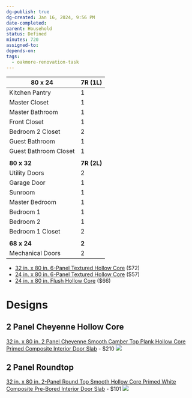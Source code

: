 ```yaml
---
dg-publish: true
dg-created: Jan 16, 2024, 9:56 PM
date-completed:
parent: Household
status: Defined
minutes: 720
assigned-to:
depends-on:
tags:
  - oakmore-renovation-task
---
```


| **80 x 24**           | **7R (1L)** |
| --------------------- | ----------- |
| Kitchen Pantry        | 1           |
| Master Closet         | 1           |
| Master Bathroom       | 1           |
| Front Closet          | 1           |
| Bedroom 2 Closet      | 2           |
| Guest Bathroom        | 1           |
| Guest Bathroom Closet | 1           |
|                       |             |
| **80 x 32**           | **7R (2L)** |
| Utility Doors         | 2           |
| Garage Door           | 1           |
| Sunroom               | 1           |
| Master Bedroom        | 1           |
| Bedroom 1             | 1           |
| Bedroom 2             | 1           |
| Bedroom 1 Closet      | 2           |
|                       |             |
| **68 x 24**           | **2**       |
| Mechanical Doors      | 2           |


- [32 in. x 80 in. 6-Panel Textured Hollow Core](https://www.homedepot.com/p/Steves-Sons-32-in-x-80-in-6-Panel-Textured-Hollow-Core-White-Primed-Composite-Interior-Door-Slab-N626WFADLC99/204609485) ($72)
- [24 in. x 80 in. 6-Panel Textured Hollow Core](https://www.homedepot.com/p/Steves-Sons-24-in-x-80-in-6-Panel-Textured-Hollow-Core-White-Primed-Composite-Interior-Door-Slab-J626WFADLC99/204609482) ($57)
- [24 in. x 80 in. Flush Hollow Core](https://www.homedepot.com/p/Steves-Sons-24-in-x-80-in-Flush-Hollow-Core-White-Primed-Pre-Bored-Composite-Interior-Door-Slab-J62H1FADBC99/204609493) ($66)



# Designs
##  2 Panel Cheyenne Hollow Core

[32 in. x 80 in. 2 Panel Cheyenne Smooth Camber Top Plank Hollow Core Primed Composite Interior Door Slab](https://www.homedepot.com/p/Masonite-32-in-x-80-in-2-Panel-Cheyenne-Smooth-Camber-Top-Plank-Hollow-Core-Primed-Composite-Interior-Door-Slab-24898/202769004) - $210
![](https://images.thdstatic.com/productImages/3b5cd1fe-774e-4ca4-a673-37fe1dca690e/svn/primed-white-masonite-single-prehung-doors-19679-64_1000.jpg)

## 2 Panel Roundtop

[32 in. x 80 in. 2-Panel Round Top Smooth Hollow Core Primed White Composite Pre-Bored Interior Door Slab](https://www.homedepot.com/p/Steves-Sons-32-in-x-80-in-2-Panel-Round-Top-Smooth-Hollow-Core-Primed-White-Composite-Pre-Bored-Interior-Door-Slab-N6223FADBC99/204609504) - $101
![](https://images.thdstatic.com/productImages/ebac99c5-65e7-4331-acc4-0075679cd994/svn/white-steves-sons-slab-doors-n6223fadbc99-64_1000.jpg)